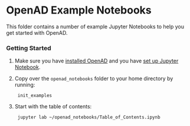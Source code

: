 # OpenAD Example Notebooks

This folder contains a number of example Jupyter Notebooks to help you get started with OpenAD.

### Getting Started

1. Make sure you have [installed OpenAD](https://openad.accelerate.science/documentation/installation) and you have [set up Jupyter Notebook](https://openad.accelerate.science/documentation/getting-started/#getting-started-jupyter).

2. Copy over the `openad_notebooks` folder to your home directory by running:

        init_examples

3. Start with the table of contents:

        jupyter lab ~/openad_notebooks/Table_of_Contents.ipynb